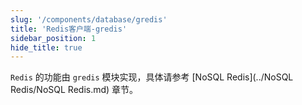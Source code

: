 ```yaml
---
slug: '/components/database/gredis'
title: 'Redis客户端-gredis'
sidebar_position: 1
hide_title: true
---
```


`Redis` 的功能由 `gredis` 模块实现，具体请参考 [NoSQL Redis](../NoSQL Redis/NoSQL Redis.md) 章节。